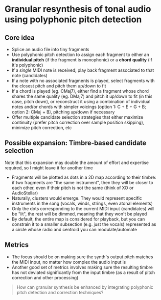 # Granular resynthesis of tonal audio using polyphonic pitch detection

## Core idea

- Splice an audio file into tiny fragments
- Use polyphonic pitch detection to assign each fragment to either an **individual pitch** (if the fragment is monophonic) or a **chord quality** (if it's polyphonic)
- If a *single* MIDI note is received, play back fragment associated to that note (candidates)
- If a note with no associated fragments is played, select fragments with the closest pitch and pitch them up/down to fit
- If a chord is played (eg. CMaj7), either find a fragment whose chord shares the same quality (eg. DMaj7) and pitch it up/down to fit (in this case, pitch down), or reconstruct it using a combination of individual notes and/or chords with simpler voicings (option 1: C + E + G + B; option 2: CMaj + B), pitching up/down if necessary
- Offer multiple candidate selection strategies that either maximize continuity (prefer pitch correction over sample position skipping), minimize pitch correction, etc

## Possible expansion: Timbre-based candidate selection

Note that this expansion may double the amount of effort and expertise required, so I might leave it for another time

- Fragments will be plotted as dots in a 2D map according to their timbre: if two fragments are "the same instrument", then they will be closer to each other, even if their pitch is not the same (think of XO or AudioStellar)
- Naturally, clusters would emerge. They would represent specific instruments in the song (vocals, winds, strings, even atonal elements)
- Only the dots corresponding to the current MIDI input (candidates) will be "lit", the rest will be dimmed, meaning that they won't be played
- By default, the entire map is considered for playback, but you can constrain it to a smaller subsection (e.g. just the vocals) represented as a circle whose radio and centroid you can modulate/automate

## Metrics

- The focus should be on making sure the synth's output pitch matches the MIDI input, no matter how complex the audio input is
- Another good set of metrics involves making sure the resulting timbre has not deviated significantly from the input timbre (as a result of pitch correction and other processing)

> How can granular synthesis be enhanced by integrating polyphonic pitch detection and correction techniques?


